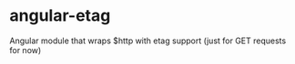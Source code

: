 angular-etag
============

Angular module that wraps $http with etag support (just for GET requests for now)

